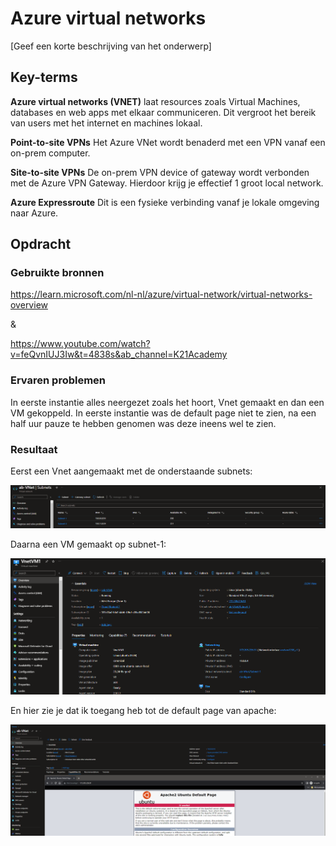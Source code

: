 # Azure virtual networks
[Geef een korte beschrijving van het onderwerp]

## Key-terms
**Azure virtual networks (VNET)** laat resources zoals Virtual Machines, databases en web apps met elkaar communiceren. Dit vergroot het bereik van users met het internet en machines lokaal. 

**Point-to-site VPNs** Het Azure VNet wordt benaderd met een VPN vanaf een on-prem computer.

**Site-to-site VPNs** De on-prem VPN device of gateway wordt verbonden met de Azure VPN Gateway. Hierdoor krijg je effectief 1 groot local network.

**Azure Expressroute** Dit is een fysieke verbinding vanaf je lokale omgeving naar Azure.

## Opdracht
### Gebruikte bronnen
https://learn.microsoft.com/nl-nl/azure/virtual-network/virtual-networks-overview

&

https://www.youtube.com/watch?v=feQvnIUJ3Iw&t=4838s&ab_channel=K21Academy

### Ervaren problemen
In eerste instantie alles neergezet zoals het hoort, Vnet gemaakt en dan een VM gekoppeld. In eerste instantie was de default page niet te zien, na een half uur pauze te hebben genomen was deze ineens wel te zien. 

### Resultaat
Eerst een Vnet aangemaakt met de onderstaande subnets:

![Alt text](<Screenshots/Screenshot 2023-11-16 110144.png>)

Daarna een VM gemaakt op subnet-1:

![Alt text](<Screenshots/Screenshot 2023-11-16 110224.png>)

En hier zie je dat ik toegang heb tot de default page van apache:

![Alt text](<Screenshots/Screenshot 2023-11-16 103820.png>)
